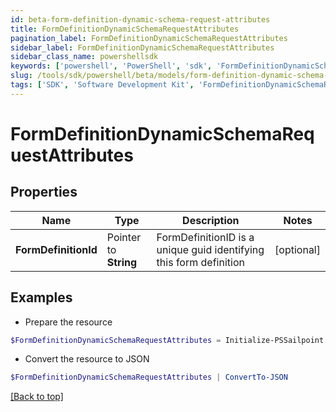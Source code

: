 ```yaml
---
id: beta-form-definition-dynamic-schema-request-attributes
title: FormDefinitionDynamicSchemaRequestAttributes
pagination_label: FormDefinitionDynamicSchemaRequestAttributes
sidebar_label: FormDefinitionDynamicSchemaRequestAttributes
sidebar_class_name: powershellsdk
keywords: ['powershell', 'PowerShell', 'sdk', 'FormDefinitionDynamicSchemaRequestAttributes'] 
slug: /tools/sdk/powershell/beta/models/form-definition-dynamic-schema-request-attributes
tags: ['SDK', 'Software Development Kit', 'FormDefinitionDynamicSchemaRequestAttributes']
---
```



# FormDefinitionDynamicSchemaRequestAttributes

## Properties

Name | Type | Description | Notes
------------ | ------------- | ------------- | -------------
**FormDefinitionId** |  Pointer to **String** | FormDefinitionID is a unique guid identifying this form definition | [optional] 

## Examples

- Prepare the resource
```powershell
$FormDefinitionDynamicSchemaRequestAttributes = Initialize-PSSailpoint.BetaFormDefinitionDynamicSchemaRequestAttributes  -FormDefinitionId 00000000-0000-0000-0000-000000000000
```

- Convert the resource to JSON
```powershell
$FormDefinitionDynamicSchemaRequestAttributes | ConvertTo-JSON
```


[[Back to top]](#) 

